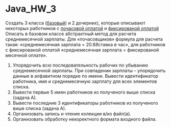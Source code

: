 # Java_HW_3
Создать 3 класса ([базовый](https://github.com/Nyumiro/Java-FA/blob/main/3/src/employees/Employee.java)) и 2 дочерних), которые описывают некоторых работников с [почасовой оплатой](https://github.com/Nyumiro/Java-FA/blob/main/3/src/employees/Cleaner.java) и [фиксированой оплатой](https://github.com/Nyumiro/Java-FA/blob/main/3/src/employees/Manager.java)
Описать в базовом классе абстрактный метод для расчета среднемесячной зарплаты.
Для «почасовщиков» формула для расчета такая: «среднемесячная зарплата = 20.8*8*ставка в час»,
для работников с фиксированой оплатой «среднемесячная зарплата = фиксированой месячной оплате».
1. Упорядочить всю последовательность рабочих по убыванию среднемесячной зарплаты.
При совпадении зарплаты – упорядочить данные в алфавитном порядке по имени. Вывести идентификатор работника,
имя и среднемесячную зарплату для всех элементов списка.
2. Вывести первые 5 имен работников из полученого выше списка (задача А).
3. Вывести последние 3 идентификаторы работников из полученого више списка (задача А).
4. Организовать запись и чтение колекции в/из файл(а).
5. Организовать обработку некоректного формата входного файла.
